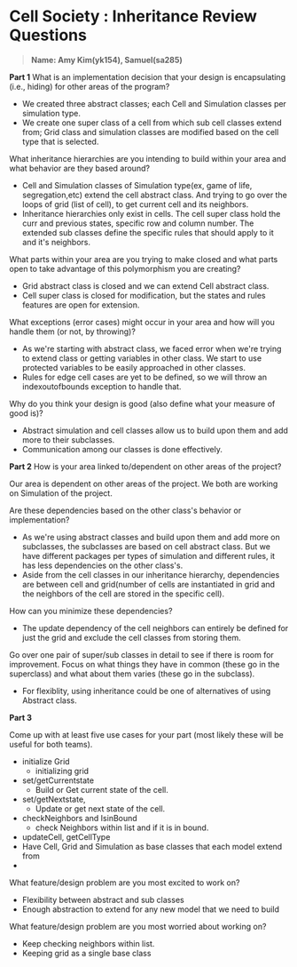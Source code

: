 # **Cell Society : Inheritance Review Questions**

> **Name: Amy Kim(yk154), Samuel(sa285)**

**Part 1**
What is an implementation decision that your design is encapsulating (i.e., hiding) for other areas of the program?

* We created three abstract classes; each Cell and Simulation classes per simulation type.
* We create one super class of a cell from which sub cell classes extend from; Grid class and simulation classes are modified based on the cell type that is selected.

What inheritance hierarchies are you intending to build within your area and what behavior are they based around?

* Cell and Simulation classes of Simulation type(ex, game of life, segregation,etc) extend the cell abstract class. And trying to go over the loops of grid (list of cell), to get current cell and its neighbors. 
* Inheritance hierarchies only exist in cells. The cell super class hold the curr and previous states, specific row and column number. The extended sub classes define the specific rules that should apply to it and it's neighbors.

What parts within your area are you trying to make closed and what parts open to take advantage of this polymorphism you are creating?

* Grid abstract class is closed and we can extend Cell abstract class. 
* Cell super class is closed for modification, but the states and rules features are open for extension.

What exceptions (error cases) might occur in your area and how will you handle them (or not, by throwing)?

* As we're starting with abstract class, we faced error when we're trying to extend class or getting variables in other class. We start to use protected variables to be easily approached in other classes.
* Rules for edge cell cases are yet to be defined, so we will throw an indexoutofbounds exception to handle that.

Why do you think your design is good (also define what your measure of good is)?

* Abstract simulation and cell classes allow us to build upon them and add more to their subclasses.
* Communication among our classes is done effectively.

**Part 2**
How is your area linked to/dependent on other areas of the project?

Our area is dependent on other areas of the project. We both are working on Simulation of the project. 

Are these dependencies based on the other class's behavior or implementation?

* As we're using abstract classes and build upon them and add more on subclasses, the subclasses are based on cell abstract class. But we have different packages per types of simulation and different rules, it has less dependencies on the other class's.
* Aside from the cell classes in our inheritance hierarchy, dependencies are between cell and grid(number of cells are instantiated in grid and the neighbors of the cell are stored in the specific cell). 

How can you minimize these dependencies?


* The update dependency of the cell neighbors can entirely be defined for just the grid and exclude the cell classes from storing them.


Go over one pair of super/sub classes in detail to see if there is room for improvement. Focus on what things they have in common (these go in the superclass) and what about them varies (these go in the subclass).

* For flexiblity, using inheritance could be one of alternatives of using Abstract class.



**Part 3**

Come up with at least five use cases for your part (most likely these will be useful for both teams).
 
* initialize Grid
    * initializing grid
* set/getCurrentstate
    * Build or Get current state of the cell.
*  set/getNextstate, 
    * Update or get next state of the cell.
*  checkNeighbors and IsinBound
    *  check Neighbors within list and if it is in bound.
* updateCell, getCellType
* Have Cell, Grid and Simulation as base classes that each model extend from
* 

 What feature/design problem are you most excited to work on?

* Flexibility between abstract and sub classes
* Enough abstraction to extend for any new model that we need to build

 What feature/design problem are you most worried about working on?

* Keep checking neighbors within list.
* Keeping grid as a single base class